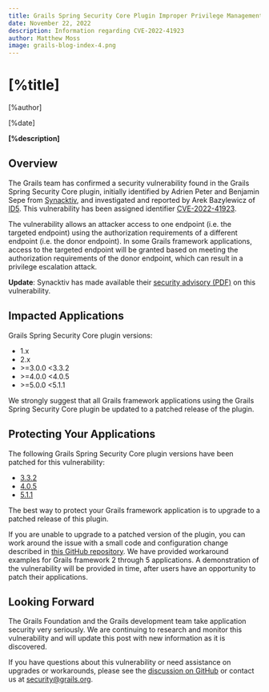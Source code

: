```yaml
---
title: Grails Spring Security Core Plugin Improper Privilege Management Vulnerability
date: November 22, 2022
description: Information regarding CVE-2022-41923
author: Matthew Moss
image: grails-blog-index-4.png
---
```


# [%title]

[%author]

[%date]

**[%description]**


## Overview

The Grails team has confirmed a security vulnerability found in the Grails Spring Security Core plugin, initially identified by Adrien Peter and Benjamin Sepe from [Synacktiv](https://www.synacktiv.com/), and investigated and reported by Arek Bazylewicz of [ID5](https://id5.io). This vulnerability has been assigned identifier [CVE-2022-41923](https://cve.mitre.org/cgi-bin/cvename.cgi?name=CVE-2022-41923).

The vulnerability allows an attacker access to one endpoint (i.e. the targeted endpoint) using the authorization requirements of a different endpoint (i.e. the donor endpoint). In some Grails framework applications, access to the targeted endpoint will be granted based on meeting the authorization requirements of the donor endpoint, which can result in a privilege escalation attack.

**Update**: Synacktiv has made available their [security advisory (PDF)](https://www.synacktiv.com/sites/default/files/2023-03/Synacktiv-Grails-Spring-Security-CVE-2022-41923.pdf) on this vulnerability.

## Impacted Applications

Grails Spring Security Core plugin versions:
  * 1.x
  * 2.x
  * &gt;=3.0.0 &lt;3.3.2
  * &gt;=4.0.0 &lt;4.0.5
  * &gt;=5.0.0 &lt;5.1.1

We strongly suggest that all Grails framework applications using the Grails Spring Security Core plugin be updated to a patched release of the plugin.

## Protecting Your Applications

The following Grails Spring Security Core plugin versions have been patched for this vulnerability:
  * [3.3.2](https://github.com/grails/grails-spring-security-core/releases/tag/v3.3.2)
  * [4.0.5](https://github.com/grails/grails-spring-security-core/releases/tag/v4.0.5)
  * [5.1.1](https://github.com/grails/grails-spring-security-core/releases/tag/v5.1.1)

The best way to protect your Grails framework application is to upgrade to a patched release of this plugin.

If you are unable to upgrade to a patched version of the plugin, you can work around the issue with a small code and configuration change described in [this GitHub repository](https://github.com/grails/GSSC-CVE-2022-41923).  We have provided workaround examples for Grails framework 2 through 5 applications. A demonstration of the vulnerability will be provided in time, after users have an opportunity to patch their applications.

## Looking Forward

The Grails Foundation and the Grails development team take application security very seriously. We are continuing to research and monitor this vulnerability and will update this post with new information as it is discovered.

If you have questions about this vulnerability or need assistance on upgrades or workarounds, please see the [discussion on GitHub](https://github.com/grails/grails-spring-security-core/issues/844) or contact us at [security@grails.org](mailto:security@grails.org).
